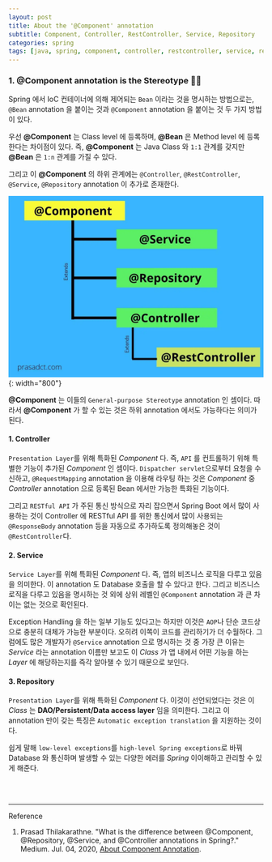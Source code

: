 ```yaml
---
layout: post
title: About the '@Component' annotation
subtitle: Component, Controller, RestController, Service, Repository
categories: spring
tags: [java, spring, component, controller, restcontroller, service, repository]
---
```


### 1. @Component annotation is the Stereotype 👩‍💻

Spring 에서 IoC 컨테이너에 의해 제어되는 `Bean` 이라는 것을 명시하는 방법으로는, `@Bean` annotation 을 붙이는 것과 
`@Component` annotation 을 붙이는 것 두 가지 방법이 있다.

우선 **@Component** 는 Class level 에 등록하며, **@Bean** 은 Method level 에 등록한다는 차이점이 있다. 즉,
**@Component** 는 Java Class 와 `1:1` 관계를 갖지만 **@Bean** 은 `1:n` 관계를 가질 수 있다.

그리고 이 **@Component** 의 하위 관계에는 `@Controller`, `@RestController`, `@Service`, `@Repository` 
annotation 이 추가로 존재한다.

![Component Tree](/assets/images/posts/2023-02-11-Component/component.jpg){: width="800"}

**@Component** 는 이들의 `General-purpose Stereotype` annotation 인 셈이다. 따라서 **@Component** 가 할 수 
있는 것은 하위 annotation 에서도 가능하다는 의미가 된다.

#### 1. Controller

`Presentation Layer`를 위해 특화된 *Component* 다. 즉, `API` 를 컨트롤하기 위해 특별한 기능이 추가된 *Component* 
인 셈이다. `Dispatcher servlet`으로부터 요청을 수신하고, `@RequestMapping` annotation 을 이용해 라우팅 하는 것은 
*Component* 중 *Controller* annotation 으로 등록된 Bean 에서만 가능한 특화된 기능이다.

그리고 `RESTful API` 가 주된 통신 방식으로 자리 잡으면서 Spring Boot 에서 많이 사용하는 것이 Controller 에 RESTful API 
를 위한 통신에서 많이 사용되는 `@ResponseBody` annotation 등을 자동으로 추가하도록  정의해놓은 것이 `@RestController`다.

#### 2. Service

`Service Layer`를 위해 특화된 *Component* 다. 즉, 앱의 비즈니스 로직을 다루고 있음을 의미한다. 이 annotation 도 
Database 호출을 할 수 있다고 한다. 그리고 비즈니스 로직을 다루고 있음을 명시하는 것 외에 상위 레벨인 `@Component` annotation 
과 큰 차이는 없는 것으로 확인된다.

Exception Handling 을 하는 일부 기능도 있다고는 하지만 이것은 `AOP`나 단순 코드상으로 충분히 대체가 가능한 부분이다. 오히려 
이쪽이 코드를 관리하기가 더 수월하다. 그럼에도 많은 개발자가 `@Service` annotation 으로 명시하는 것 중 가장 큰 이유는 
*Service* 라는 annotation 이름만 보고도 이 *Class* 가 앱 내에서 어떤 기능을 하는 *Layer* 에 해당하는지를 즉각 알아챌 수 
있기 때문으로 보인다.

#### 3. Repository

`Presentation Layer`를 위해 특화된 *Component* 다. 이것이 선언되었다는 것은 이 *Class* 는 
**DAO/Persistent/Data access layer** 임을 의미한다. 그리고 이 annotation 만이 갖는 특징은 
`Automatic exception translation` 을 지원하는 것이다.

쉽게 말해 `low-level exceptions`를 `high-level Spring exceptions`로 바꿔 Database 와 통신하며 발생할 수 있는 
다양한 에러를 *Spring* 이이해하고 관리할 수 있게 해준다.

<br><br>

---
Reference

1. Prasad Thilakarathne. "What is the difference between @Component, @Repository, @Service, and @Controller annotations in Spring?." Medium. Jul. 04, 2020, [About Component Annotation](https://prasadct.medium.com/what-is-the-difference-between-component-repository-service-and-controller-annotations-in-11851c97bc7d).
